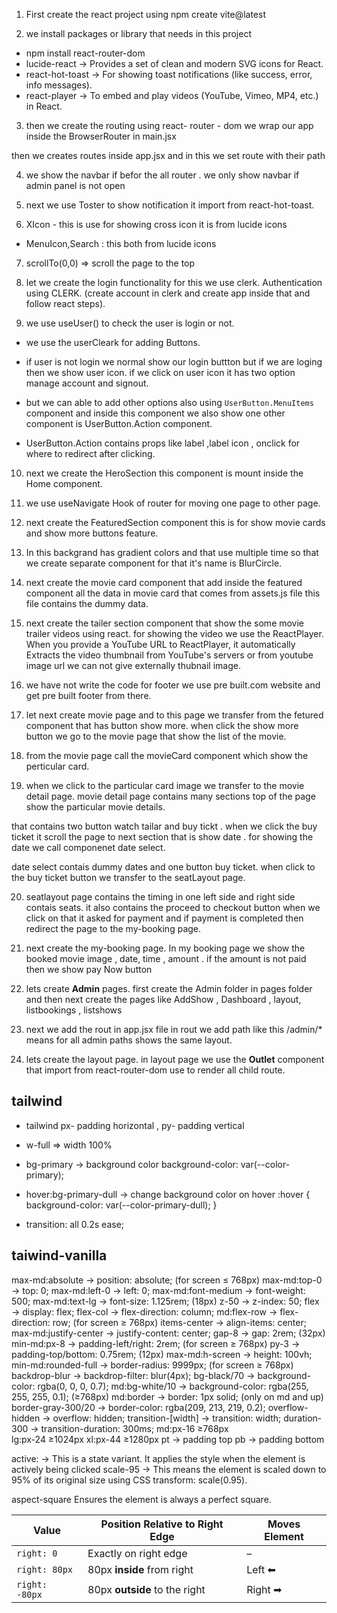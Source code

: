 1. First create the react project using
npm create vite@latest

2. we install packages or library that needs in this project 
- npm install react-router-dom
- lucide-react -> Provides a set of clean and modern SVG icons for React.
- react-hot-toast -> For showing toast notifications (like success, error, info messages).
- react-player ->  To embed and play videos (YouTube, Vimeo, MP4, etc.) in React.

3. then we create the routing using react- router - dom
we wrap our app inside the BrowserRouter in main.jsx

then we creates routes inside app.jsx and in this we set route with their path

4. we show the navbar if befor the all router .
we only show navbar if admin panel is not open

5. next we use Toster to show notification it import from react-hot-toast.

6. XIcon - this is use for showing cross icon it is from lucide icons
- MenuIcon,Search : this both from lucide icons

7. scrollTo(0,0)  => scroll the page to the top

8. let we create the login functionality for this we use clerk.
Authentication using CLERK. (create account in clerk and create app inside that and follow react steps).

9. we use useUser() to check the user is login or not.
- we use the userCleark for adding Buttons.
- if user is not login we normal show our login buttton but if we are loging then we show user icon.
if we click on user icon it has two option manage account and signout.
- but we can able to add other options also using `UserButton.MenuItems` component and inside this component we also show one other component is UserButton.Action component.

- UserButton.Action contains props like label ,label icon , onclick for where to redirect after clicking.

10. next we create the HeroSection this component is mount inside the Home component.

11. we use useNavigate Hook of router for moving one page to other page.

12. next create the FeaturedSection component this is for show movie cards and show more buttons feature.

13. In this backgrand has gradient colors and that use multiple time so that we create separate component for that it's name is BlurCircle.

14. next create the movie card component that add inside the featured component
all the  data in movie card that comes from assets.js file this file contains the dummy data.

15. next create the tailer section component that show the some movie trailer videos using react.
for showing the video we use the ReactPlayer.
When you provide a YouTube URL to ReactPlayer, it automatically Extracts the video thumbnail from YouTube's servers or from youtube image url we can not give externally thubnail image.

16. we have not write the code for footer we use pre built.com website and get pre built footer from there.

17. let next create movie page and to this page we transfer from the fetured component that has button show more. 
when click the show more button we go to the movie page that show the list of the movie.

18. from the movie page  call the movieCard component which show the perticular card.

19. when we click to the particular card image we transfer to the movie detail page.
 movie detail page contains many sections top of the page show the particular movie details.

 that contains two button watch tailar and buy tickt .
 when we click the buy ticket it scroll the page to next section that is show date .
 for showing the date we call componenet date select.

 date select contais dummy dates and one button buy ticket.
 when click to the buy ticket button we transfer to the seatLayout page.

 20. seatlayout page contains the timing in one left side and right side contais seats.
 it also contains the proceed to checkout button when we click on that it asked for payment and if payment is completed then redirect the page to the my-booking page.

 21. next create the my-booking page. 
 In my booking page we show the booked movie image , date, time , amount .
 if the amount is not paid then we show pay Now button

 22. lets create **Admin** pages.
 first create the Admin folder in pages folder and then next create the pages like AddShow , Dashboard , layout, listbookings , listshows

 23. next we add the rout in app.jsx file in rout we add path like this /admin/* means for all admin paths shows the same layout.

 24. lets create the layout page.
 in layout page we use the **Outlet** component that import from react-router-dom use to render all child route.







## tailwind
 - tailwind px- padding horizontal , py- padding vertical
 - w-full => width 100%
 -  bg-primary → background color 
background-color: var(--color-primary);

- hover:bg-primary-dull → change background color on hover
:hover {
  background-color: var(--color-primary-dull);
}

- transition: all 0.2s ease;
## taiwind-vanilla
max-md:absolute         → position: absolute; (for screen ≤ 768px)
max-md:top-0            → top: 0;
max-md:left-0           → left: 0;
max-md:font-medium      → font-weight: 500;
max-md:text-lg          → font-size: 1.125rem; (18px)
z-50                    → z-index: 50;
flex                    → display: flex;
flex-col                → flex-direction: column;
md:flex-row             → flex-direction: row; (for screen ≥ 768px)
items-center            → align-items: center;
max-md:justify-center   → justify-content: center;
gap-8                   → gap: 2rem; (32px)
min-md:px-8             → padding-left/right: 2rem; (for screen ≥ 768px)
py-3                    → padding-top/bottom: 0.75rem; (12px)
max-md:h-screen         → height: 100vh;
min-md:rounded-full     → border-radius: 9999px; (for screen ≥ 768px)
backdrop-blur           → backdrop-filter: blur(4px);
bg-black/70             → background-color: rgba(0, 0, 0, 0.7);
md:bg-white/10          → background-color: rgba(255, 255, 255, 0.1); (≥768px)
md:border               → border: 1px solid; (only on md and up)
border-gray-300/20      → border-color: rgba(209, 213, 219, 0.2);
overflow-hidden         → overflow: hidden;
transition-[width]      → transition: width;
duration-300            → transition-duration: 300ms;
md:px-16	               ≥768px	
lg:px-24	               ≥1024px
xl:px-44	               ≥1280px
pt -> padding top
pb -> padding bottom 

active: → This is a state variant. It applies the style when the element is actively being clicked
scale-95 → This means the element is scaled down to 95% of its original size using CSS transform: scale(0.95).

aspect-square	Ensures the element is always a perfect square.


| Value          | Position Relative to Right Edge | Moves Element |
| -------------- | ------------------------------- | ------------- |
| `right: 0`     | Exactly on right edge           | –             |
| `right: 80px`  | 80px **inside** from right      | Left ⬅        |
| `right: -80px` | 80px **outside** to the right   | Right ➡       |
